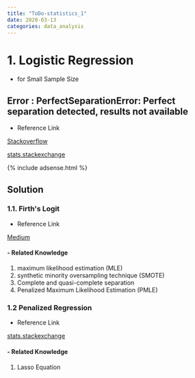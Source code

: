 ```yaml
---
title: "ToDo-statistics_1"
date: 2020-03-13
categories: data_analysis
---
```


# 1. Logistic Regression
- for Small Sample Size
## Error : PerfectSeparationError: Perfect separation detected, results not available
- Reference Link

[Stackoverflow](https://stackoverflow.com/questions/53041669/error-perfectseparationerror-perfect-separation-detected-results-not-availab"Quesion1")

[stats.stackexchange](https://stats.stackexchange.com/questions/88226/how-to-describe-and-present-the-issue-of-perfect-separation"Question2")

{% include adsense.html %}

## Solution

### 1.1. Firth's Logit
- Reference Link

[Medium](https://medium.com/datadriveninvestor/firths-logistic-regression-classification-with-datasets-that-are-small-imbalanced-or-separated-49d7782a13f1)

#### - Related Knowledge 
1. maximum likelihood estimation (MLE)
2. synthetic minority oversampling technique (SMOTE)
3. Complete and quasi-complete separation
4. Penalized Maximum Likelihood Estimation (PMLE)

### 1.2 Penalized Regression
- Reference Link

[stats.stackexchange](https://stats.stackexchange.com/questions/216187/what-is-penalized-logistic-regression)

#### - Related Knowledge

1. Lasso Equation


